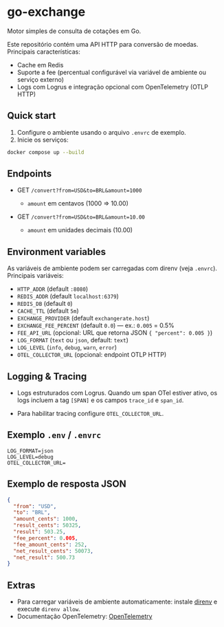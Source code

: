 # go-exchange

Motor simples de consulta de cotações em Go.

Este repositório contém uma API HTTP para conversão de moedas. Principais características:

- Cache em Redis
- Suporte a fee (percentual configurável via variável de ambiente ou serviço externo)
- Logs com Logrus e integração opcional com OpenTelemetry (OTLP HTTP)

## Quick start

1. Configure o ambiente usando o arquivo `.envrc` de exemplo.
2. Inicie os serviços:

```sh
docker compose up --build
```

## Endpoints

- GET `/convert?from=USD&to=BRL&amount=1000`
  - `amount` em centavos (1000 => 10.00)

- GET `/convert?from=USD&to=BRL&amount=10.00`
  - `amount` em unidades decimais (10.00)

## Environment variables

As variáveis de ambiente podem ser carregadas com direnv (veja `.envrc`). Principais variáveis:

- `HTTP_ADDR` (default `:8080`)
- `REDIS_ADDR` (default `localhost:6379`)
- `REDIS_DB` (default `0`)
- `CACHE_TTL` (default `5m`)
- `EXCHANGE_PROVIDER` (default `exchangerate.host`)
- `EXCHANGE_FEE_PERCENT` (default `0.0`) — ex.: `0.005` = 0.5%
- `FEE_API_URL` (opcional: URL que retorna JSON `{ "percent": 0.005 }`)
- `LOG_FORMAT` (`text` ou `json`, default: `text`)
- `LOG_LEVEL` (`info`, `debug`, `warn`, `error`)
- `OTEL_COLLECTOR_URL` (opcional: endpoint OTLP HTTP)

## Logging & Tracing

- Logs estruturados com Logrus. Quando um span OTel estiver ativo, os logs incluem a tag `[SPAN]` e os campos `trace_id` e `span_id`.

- Para habilitar tracing configure `OTEL_COLLECTOR_URL`.

## Exemplo `.env` / `.envrc`

```env
LOG_FORMAT=json
LOG_LEVEL=debug
OTEL_COLLECTOR_URL=
```

## Exemplo de resposta JSON

```json
{
  "from": "USD",
  "to": "BRL",
  "amount_cents": 1000,
  "result_cents": 50325,
  "result": 503.25,
  "fee_percent": 0.005,
  "fee_amount_cents": 252,
  "net_result_cents": 50073,
  "net_result": 500.73
}
```

## Extras

- Para carregar variáveis de ambiente automaticamente: instale [direnv](https://direnv.net/) e execute `direnv allow`.
- Documentação OpenTelemetry: [OpenTelemetry](https://opentelemetry.io/)

